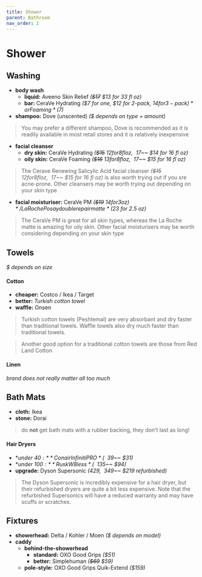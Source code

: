 ```yaml
---
title: Shower
parent: Bathroom
nav_order: 1
---
```

# Shower

## Washing

- **body wash** 
	- **liquid:** Aveeno Skin Relief *(~~$17~~ $13 for 33 fl oz)*
	- **bar:** CeraVe Hydrating *($7 for one, $12 for 2-pack, $14 for 3-pack)* or Foaming *($7)*
- **shampoo:** Dove (unscented) *($ depends on type + amount)*

> You may prefer a different shampoo, Dove is recommended as it is readily available in most retail stores and it is relatively inexpensive

- **facial cleanser** 
	- **dry skin:** CeraVe Hydrating *(~~$15~~ $12 for 8 fl oz, ~~$17~~ $14 for 16 fl oz)* 
	- **oily skin:** CeraVe Foaming *(~~$16~~ $13 for 8 fl oz, ~~$17~~ $15 for 16 fl oz)* 

> The Cerave Renewing Salicylic Acid facial cleanser  *(~~$15~~ $12 for 8 fl oz, ~~$17~~ $15 for 16 fl oz)*  is also worth trying out if you sre acne-prone. Other cleansers may be worth trying out depending on your skin type

- **facial moisturiser:** CeraVe PM *(~~$19~~ $14 for 3 oz)* / La Roche Posay double repair matte *($23 for 2.5 oz)*

> The CeraVe PM is great for all skin types, whereas the La Roche matte is amazing for oily skin. Other facial moisturisers may be worth considering depending on your skin type 

## Towels

*$ depends on size*

#### Cotton

- **cheaper:** Costco / Ikea / Target
- **better:** *Turkish cotton towel*
- **waffle:** Onsen 

> Turkish cotton towels (Peshtemal) are very absorbant and dry faster than traditional towels. Waffle towels also dry much faster than traditional towels. 

> Another good option for a traditional cotton towels are those from Red Land Cotton

#### Linen

*brand does not really matter all too much*

## Bath Mats

- **cloth:** Ikea
- **stone:** Dorai

> do **not** get bath mats with a rubber backing, they don't last as long!

#### Hair Dryers

- **under $40:** Conair InfinitiPRO *(~~$39~~ $31)*
- **under $100:** Rusk W8less *(~~$135~~ $94)*
- **upgrade:** Dyson Supersonic *($429, ~~$349~~ $219 refurbished)*

> The Dyson Supersonic is incredibly expensive for a hair dryer, but their refurbished dryers are quite a bit less expensive. Note that the refurbished Supersonics will have a reduced warranty and may have scuffs or scratches.

## Fixtures

- **showerhead:** Delta / Kohler / Moen *($ depends on model)*
- **caddy**
	- **behind-the-showerhead** 
		- **standard:** OXO Good Grips *($51)*
		- **better:** Simplehuman *(~~$69~~ $59)*
	- **pole-style:** OXO Good Grips Quik-Extend *($159)*
